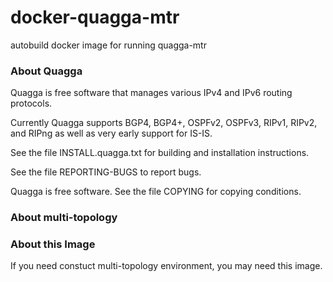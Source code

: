 # docker-quagga-mtr
autobuild docker image for running quagga-mtr

### About Quagga

Quagga is free software that manages various IPv4 and IPv6 routing
protocols.

Currently Quagga supports BGP4, BGP4+, OSPFv2, OSPFv3, RIPv1,
RIPv2, and RIPng as well as very early support for IS-IS.
	    
See the file INSTALL.quagga.txt for building and installation instructions.
  
See the file REPORTING-BUGS to report bugs.
  
Quagga is free software. See the file COPYING for copying conditions.

### About multi-topology

### About this Image

If you need constuct multi-topology environment, you may need this image.

